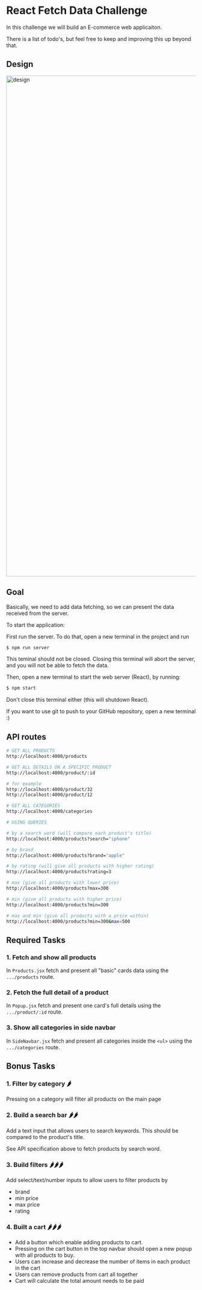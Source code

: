 # React Fetch Data Challenge

In this challenge we will build an E-commerce web applicaiton.

There is a list of todo's, but feel free to keep and improving this up beyond that.

## Design

<img width="1328" alt="design" src="https://user-images.githubusercontent.com/31222514/197737082-54e16c5c-7caf-493d-9aae-8f5d1394641f.png">

## Goal

Basically, we need to add data fetching, so we can present the data received from the server.

To start the application:

First run the server. To do that, open a new terminal in the project and run

```bash
$ npm run server
```

This teminal should not be closed. Closing this terminal will abort the server, and you will not be able to fetch the data.

Then, open a new terminal to start the web server (React), by running:

```bash
$ npm start
```

Don't close this terminal either (this will shutdown React).

If you want to use git to push to your GitHub repository, open a new terminal :)

## API routes

```bash
# GET ALL PRODUCTS
http://localhost:4000/products

# GET ALL DETAILS ON A SPECIFIC PRODUCT
http://localhost:4000/product/:id

# for example
http://localhost:4000/product/32
http://localhost:4000/product/12

# GET ALL CATEGORIES
http://localhost:4000/categories

# USING QUERIES

# by a search word (will compare each product's title)
http://localhost:4000/products?search="iphone"

# by brand
http://localhost:4000/products?brand="apple"

# by rating (will give all products with higher rating)
http://localhost:4000/products?rating=3

# max (give all products with lower price)
http://localhost:4000/products?max=300

# min (give all products with higher price)
http://localhost:4000/products?min=300

# max and min (give all products with a price within)
http://localhost:4000/products?min=300&max=500
```

## Required Tasks

### 1. Fetch and show all products

In `Products.jsx` fetch and present all "basic" cards data using the `.../products` route.

### 2. Fetch the full detail of a product

In `Popup.jsx` fetch and present one card's full details using the `.../product/:id` route.

### 3. Show all categories in side navbar

In `SideNavbar.jsx` fetch and present all categories inside the `<ul>` using the `.../categories` route.

## Bonus Tasks

### 1. Filter by category 🌶️

Pressing on a category will filter all products on the main page

### 2. Build a search bar 🌶️🌶️

Add a text input that allows users to search keywords.
This should be compared to the product's title.

See API specification above to fetch products by search word.

### 3. Build filters 🌶️🌶️🌶️

Add select/text/number inputs to allow users to filter products by

- brand
- min price
- max price
- rating

### 4. Built a cart 🌶️🌶️🌶️

- Add a button which enable adding products to cart.
- Pressing on the cart button in the top navbar should open a new popup with all products to buy.
- Users can increase and decrease the number of items in each product in the cart
- Users can remove products from cart all together
- Cart will calculate the total amount needs to be paid
